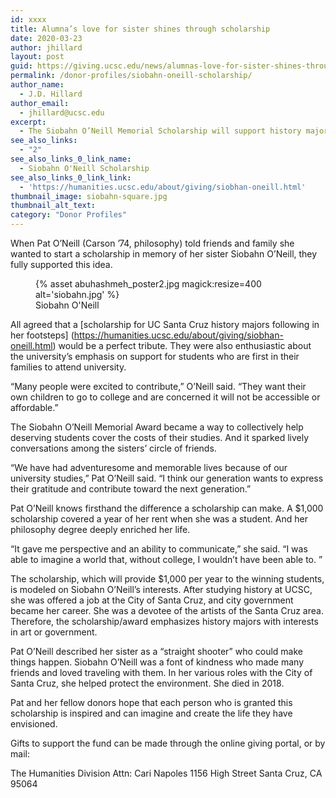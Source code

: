 ```yaml
---
id: xxxx
title: Alumna’s love for sister shines through scholarship
date: 2020-03-23
author: jhillard
layout: post
guid: https://giving.ucsc.edu/news/alumnas-love-for-sister-shines-through-scholarship/
permalink: /donor-profiles/siobahn-oneill-scholarship/
author_name:
  - J.D. Hillard
author_email:
  - jhillard@ucsc.edu
excerpt:
  - The Siobahn O’Neill Memorial Scholarship will support history majors with interests in government and the arts.
see_also_links:
  - "2"
see_also_links_0_link_name:
  - Siobahn O'Neill Scholarship
see_also_links_0_link_link:
  - 'https://humanities.ucsc.edu/about/giving/siobhan-oneill.html'
thumbnail_image: siobahn-square.jpg
thumbnail_alt_text: 
category: "Donor Profiles"
---
```

  
When Pat O’Neill (Carson ’74, philosophy) told friends and family she wanted to start a scholarship in memory of her sister Siobahn O’Neill, they fully supported this idea.
<figure class="inline-image full">
{% asset abuhashmeh_poster2.jpg magick:resize=400 alt='siobahn.jpg' %}
<figcaption>Siobahn O'Neill</figcaption></figure>

All agreed that a [scholarship for UC Santa Cruz history majors following in her footsteps] (https://humanities.ucsc.edu/about/giving/siobhan-oneill.html) would be a perfect tribute. They were also enthusiastic about the university’s emphasis on support for students who are first in their families to attend university.

“Many people were excited to contribute,” O’Neill said. “They want their own children to go to college and are concerned it will not be accessible or affordable.”

The Siobahn O’Neill Memorial Award became a way to collectively help deserving students cover the costs of their studies. And it sparked lively conversations among the sisters’ circle of friends.

“We have had adventuresome and memorable lives because of our university studies,” Pat O’Neill said. “I think our generation wants to express their gratitude and contribute toward the next generation.”

Pat O’Neill knows firsthand the difference a scholarship can make. A $1,000 scholarship covered a year of her rent when she was a student. And her philosophy degree deeply enriched her life.

“It gave me perspective and an ability to communicate,” she said. “I was able to imagine a world that, without college, I wouldn’t have been able to. ”

The scholarship, which will provide $1,000 per year to the winning students, is modeled on Siobahn O’Neill’s interests. After studying history at UCSC, she was offered a job at the City of Santa Cruz, and city government became her career. She was a devotee of the artists of the Santa Cruz area. Therefore, the scholarship/award emphasizes history majors with interests in art or government.

Pat O’Neill described her sister as a “straight shooter” who could make things happen. Siobahn O’Neill was a font of kindness who made many friends and loved traveling with them. In her various roles with the City of Santa Cruz, she helped protect the environment. She died in 2018.

Pat and her fellow donors hope that each person who is granted this scholarship is inspired and can imagine and create the life they have envisioned.

Gifts to support the fund can be made through the online giving portal, or by mail:

The Humanities Division
Attn: Cari Napoles
1156 High Street
Santa Cruz, CA 95064


